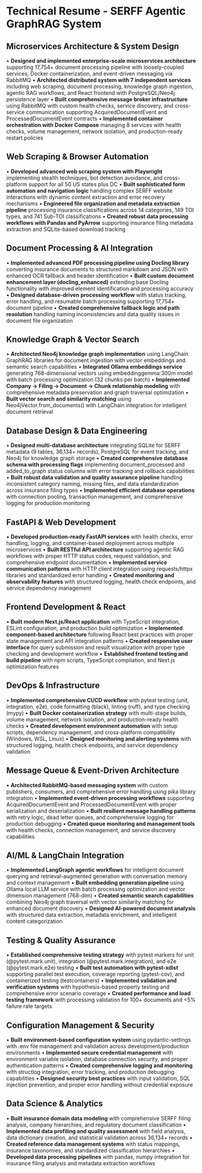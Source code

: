 # Technical Resume - SERFF Agentic GraphRAG System

## Microservices Architecture & System Design

• **Designed and implemented enterprise-scale microservices architecture** supporting 17,754+ document processing pipeline with loosely-coupled services, Docker containerization, and event-driven messaging via RabbitMQ
• **Architected distributed system with 7 independent services** including web scraping, document processing, knowledge graph ingestion, agentic RAG workflows, and React frontend with PostgreSQL/Neo4j persistence layer
• **Built comprehensive message broker infrastructure** using RabbitMQ with custom health checks, service discovery, and cross-service communication supporting AcquiredDocumentEvent and ProcessedDocumentEvent contracts
• **Implemented container orchestration with Docker Compose** managing 8 services with health checks, volume management, network isolation, and production-ready restart policies

## Web Scraping & Browser Automation

• **Developed advanced web scraping system with Playwright** implementing stealth techniques, bot detection avoidance, and cross-platform support for all 50 US states plus DC
• **Built sophisticated form automation and navigation logic** handling complex SERFF website interactions with dynamic content extraction and error recovery mechanisms
• **Engineered file organization and metadata extraction pipeline** processing insurance classifications across 14 categories, 149 TOI types, and 741 Sub-TOI classifications
• **Created robust data processing workflows with Pandas and PyArrow** supporting insurance filing metadata extraction and SQLite-based download tracking

## Document Processing & AI Integration

• **Implemented advanced PDF processing pipeline using Docling library** converting insurance documents to structured markdown and JSON with enhanced OCR fallback and header identification
• **Built custom document enhancement layer (docling_enhanced)** extending base Docling functionality with improved element identification and processing accuracy
• **Designed database-driven processing workflow** with status tracking, error handling, and resumable batch processing supporting 17,754+ document pipeline
• **Created comprehensive fallback logic and path resolution** handling naming inconsistencies and data quality issues in document file organization

## Knowledge Graph & Vector Search

• **Architected Neo4j knowledge graph implementation** using LangChain GraphRAG libraries for document ingestion with vector embeddings and semantic search capabilities
• **Integrated Ollama embeddings service** generating 768-dimensional vectors using embeddinggemma:300m model with batch processing optimization (32 chunks per batch)
• **Implemented Company → Filing → Document → Chunk relationship modeling** with comprehensive metadata preservation and graph traversal optimization
• **Built vector search and similarity matching** using Neo4jVector.from_documents() with LangChain integration for intelligent document retrieval

## Database Design & Data Engineering

• **Designed multi-database architecture** integrating SQLite for SERFF metadata (9 tables, 36,134+ records), PostgreSQL for event tracking, and Neo4j for knowledge graph storage
• **Created comprehensive database schema with processing flags** implementing document_processed and added_to_graph status columns with error tracking and rollback capabilities
• **Built robust data validation and quality assurance pipeline** handling inconsistent category naming, missing files, and data standardization across insurance filing types
• **Implemented efficient database operations** with connection pooling, transaction management, and comprehensive logging for production monitoring

## FastAPI & Web Development

• **Developed production-ready FastAPI services** with health checks, error handling, logging, and container-based deployment across multiple microservices
• **Built RESTful API architecture** supporting agentic RAG workflows with proper HTTP status codes, request validation, and comprehensive endpoint documentation
• **Implemented service communication patterns** with HTTP client integration using requests/httpx libraries and standardized error handling
• **Created monitoring and observability features** with structured logging, health check endpoints, and service dependency management

## Frontend Development & React

• **Built modern Next.js/React application** with TypeScript integration, ESLint configuration, and production build optimization
• **Implemented component-based architecture** following React best practices with proper state management and API integration patterns
• **Created responsive user interface** for query submission and result visualization with proper type checking and development workflow
• **Established frontend testing and build pipeline** with npm scripts, TypeScript compilation, and Next.js optimization features

## DevOps & Infrastructure

• **Implemented comprehensive CI/CD workflow** with pytest testing (unit, integration, e2e), code formatting (black), linting (ruff), and type checking (mypy)
• **Built Docker containerization strategy** with multi-stage builds, volume management, network isolation, and production-ready health checks
• **Created development environment automation** with setup scripts, dependency management, and cross-platform compatibility (Windows, WSL, Linux)
• **Designed monitoring and alerting systems** with structured logging, health check endpoints, and service dependency validation

## Message Queue & Event-Driven Architecture

• **Architected RabbitMQ-based messaging system** with custom publishers, consumers, and comprehensive error handling using pika library integration
• **Implemented event-driven processing workflows** supporting AcquiredDocumentEvent and ProcessedDocumentEvent with proper serialization and deserialization
• **Built resilient message handling patterns** with retry logic, dead letter queues, and comprehensive logging for production debugging
• **Created queue monitoring and management tools** with health checks, connection management, and service discovery capabilities

## AI/ML & LangChain Integration

• **Implemented LangGraph agentic workflows** for intelligent document querying and retrieval-augmented generation with conversation memory and context management
• **Built embedding generation pipeline** using Ollama local LLM service with batch processing optimization and vector dimension management (768-dim)
• **Created semantic search capabilities** combining Neo4j graph traversal with vector similarity matching for enhanced document discovery
• **Designed AI-powered document analysis** with structured data extraction, metadata enrichment, and intelligent content categorization

## Testing & Quality Assurance

• **Established comprehensive testing strategy** with pytest markers for unit (@pytest.mark.unit), integration (@pytest.mark.integration), and e2e (@pytest.mark.e2e) testing
• **Built test automation with pytest-xdist** supporting parallel test execution, coverage reporting (pytest-cov), and containerized testing (testcontainers)
• **Implemented validation and verification systems** with hypothesis-based property testing and comprehensive error scenario coverage
• **Created performance and load testing framework** with processing validation for 100+ documents and <5% failure rate targets

## Configuration Management & Security

• **Built environment-based configuration system** using pydantic-settings with .env file management and validation across development/production environments
• **Implemented secure credential management** with environment variable isolation, database connection security, and proper authentication patterns
• **Created comprehensive logging and monitoring** with structlog integration, error tracking, and production debugging capabilities
• **Designed security best practices** with input validation, SQL injection prevention, and proper error handling without credential exposure

## Data Science & Analytics

• **Built insurance domain data modeling** with comprehensive SERFF filing analysis, company hierarchies, and regulatory document classification
• **Implemented data profiling and quality assessment** with field analysis, data dictionary creation, and statistical validation across 36,134+ records
• **Created reference data management systems** with status mappings, insurance taxonomies, and standardized classification hierarchies
• **Developed data processing pipelines** with pandas, numpy integration for insurance filing analysis and metadata extraction workflows